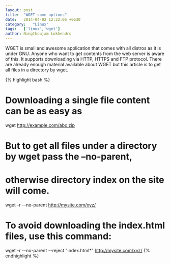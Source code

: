 ```yaml
---
layout: post
title:  "WGET some options"
date:   2014-04-02 12:22:05 +0530
category:	"Linux"
tags:   ['linux','wget']
author:	Ningthoujam Lokhendro
---
```

WGET is small and awesome application that comes with all distros as it is under GNU. Anyone who want to get contents from the web server is aware of this. It supports downloading via HTTP, HTTPS and FTP protocol. There are already enough material available about WGET but this article is to get all files in a directory by wget.

{% highlight bash %}
# Downloading a single file content can be as easy as
 wget http://example.com/abc.zip

# But to get all files under a directory by wget pass the –no-parent, 
# otherwise directory index on the site will come.
 wget -r --no-parent http://mysite.com/xyz/ 

# To avoid downloading the index.html files, use this command:
 wget -r --no-parent --reject "index.html*" http://mysite.com/xyz/
{% endhighlight %}
